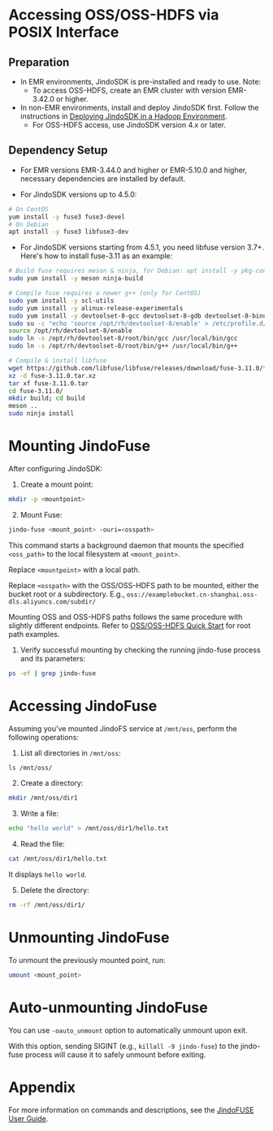 # Accessing OSS/OSS-HDFS via POSIX Interface

## Preparation

* In EMR environments, JindoSDK is pre-installed and ready to use. Note:
    * To access OSS-HDFS, create an EMR cluster with version EMR-3.42.0 or higher.
* In non-EMR environments, install and deploy JindoSDK first. Follow the instructions in [Deploying JindoSDK in a Hadoop Environment](../../jindosdk/jindosdk_deployment_hadoop.md).
    * For OSS-HDFS access, use JindoSDK version 4.x or later.

## Dependency Setup

* For EMR versions EMR-3.44.0 and higher or EMR-5.10.0 and higher, necessary dependencies are installed by default.

* For JindoSDK versions up to 4.5.0:

```bash
# On CentOS
yum install -y fuse3 fuse3-devel
# On Debian
apt install -y fuse3 libfuse3-dev
```

* For JindoSDK versions starting from 4.5.1, you need libfuse version 3.7+. Here's how to install fuse-3.11 as an example:

```bash
# Build fuse requires meson & ninja, for Debian: apt install -y pkg-config meson ninja-build
sudo yum install -y meson ninja-build

# Compile fuse requires a newer g++ (only for CentOS)
sudo yum install -y scl-utils
sudo yum install -y alinux-release-experimentals
sudo yum install -y devtoolset-8-gcc devtoolset-8-gdb devtoolset-8-binutils devtoolset-8-make devtoolset-8-gcc-c++
sudo su -c "echo 'source /opt/rh/devtoolset-8/enable' > /etc/profile.d/g++.sh"
source /opt/rh/devtoolset-8/enable
sudo ln -s /opt/rh/devtoolset-8/root/bin/gcc /usr/local/bin/gcc
sudo ln -s /opt/rh/devtoolset-8/root/bin/g++ /usr/local/bin/g++

# Compile & install libfuse
wget https://github.com/libfuse/libfuse/releases/download/fuse-3.11.0/fuse-3.11.0.tar.xz
xz -d fuse-3.11.0.tar.xz
tar xf fuse-3.11.0.tar
cd fuse-3.11.0/
mkdir build; cd build
meson ..
sudo ninja install
```

# Mounting JindoFuse

After configuring JindoSDK:

1. Create a mount point:
```bash
mkdir -p <mountpoint>
```
2. Mount Fuse:
```bash
jindo-fuse <mount_point> -ouri=<osspath>
```
This command starts a background daemon that mounts the specified `<oss_path>` to the local filesystem at `<mount_point>`.

Replace `<mountpoint>` with a local path.

Replace `<osspath>` with the OSS/OSS-HDFS path to be mounted, either the bucket root or a subdirectory. E.g., `oss://examplebucket.cn-shanghai.oss-dls.aliyuncs.com/subdir/`

Mounting OSS and OSS-HDFS paths follows the same procedure with slightly different endpoints. Refer to [OSS/OSS-HDFS Quick Start](../oss_quickstart.md) for root path examples.

1. Verify successful mounting by checking the running jindo-fuse process and its parameters:
```bash
ps -ef | grep jindo-fuse
```

# Accessing JindoFuse

Assuming you've mounted JindoFS service at `/mnt/oss`, perform the following operations:

1. List all directories in `/mnt/oss`:
```bash
ls /mnt/oss/
```
2. Create a directory:
```bash
mkdir /mnt/oss/dir1
```
3. Write a file:
```bash
echo "hello world" > /mnt/oss/dir1/hello.txt
```
4. Read the file:
```bash
cat /mnt/oss/dir1/hello.txt
```
It displays `hello world`.

5. Delete the directory:
```bash
rm -rf /mnt/oss/dir1/
```

# Unmounting JindoFuse

To unmount the previously mounted point, run:
```bash
umount <mount_point>
```

# Auto-unmounting JindoFuse

You can use `-oauto_unmount` option to automatically unmount upon exit.

With this option, sending SIGINT (e.g., `killall -9 jindo-fuse`) to the jindo-fuse process will cause it to safely unmount before exiting.

# Appendix

For more information on commands and descriptions, see the [JindoFUSE User Guide](../../jindofuse/jindofuse_quickstart.md).